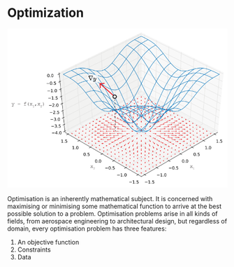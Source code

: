 # Optimization

![What Is Optimization Start](../.gitbook/assets/4-01_whatisoptimisationstart.png)

Optimisation is an inherently mathematical subject. It is concerned with maximising or minimising some mathematical function to arrive at the best possible solution to a problem. Optimisation problems arise in all kinds of fields, from aerospace engineering to architectural design, but regardless of domain, every optimisation problem has three features:

1. An objective function 
2. Constraints 
3. Data

